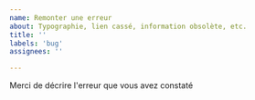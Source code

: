```yaml
---
name: Remonter une erreur
about: Typographie, lien cassé, information obsolète, etc.
title: ''
labels: 'bug'
assignees: ''

---
```


Merci de décrire l'erreur que vous avez constaté
